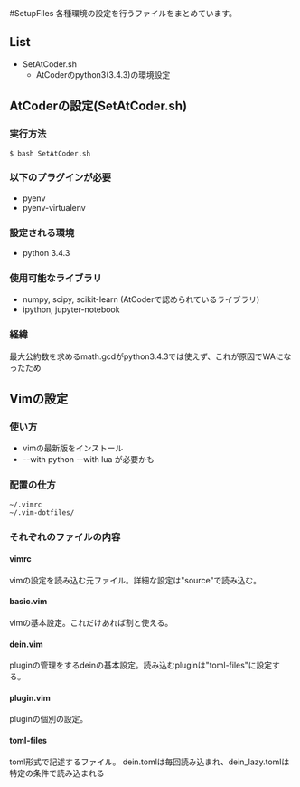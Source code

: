 #SetupFiles
各種環境の設定を行うファイルをまとめています。

## List
- SetAtCoder.sh
  - AtCoderのpython3(3.4.3)の環境設定

## AtCoderの設定(SetAtCoder.sh)
### 実行方法
```sh:title
$ bash SetAtCoder.sh
```
### 以下のプラグインが必要
- pyenv
- pyenv-virtualenv
### 設定される環境
- python 3.4.3
### 使用可能なライブラリ
- numpy, scipy, scikit-learn (AtCoderで認められているライブラリ)
- ipython, jupyter-notebook
### 経緯
最大公約数を求めるmath.gcdがpython3.4.3では使えず、これが原因でWAになったため


## Vimの設定
### 使い方
- vimの最新版をインストール
- --with python --with lua が必要かも


### 配置の仕方 
```
~/.vimrc
~/.vim-dotfiles/
```

### それぞれのファイルの内容
#### vimrc
vimの設定を読み込む元ファイル。詳細な設定は"source"で読み込む。
#### basic.vim
vimの基本設定。これだけあれば割と使える。
#### dein.vim
pluginの管理をするdeinの基本設定。読み込むpluginは"toml-files"に設定する。
#### plugin.vim
pluginの個別の設定。
#### toml-files
toml形式で記述するファイル。
dein.tomlは毎回読み込まれ、dein_lazy.tomlは特定の条件で読み込まれる


